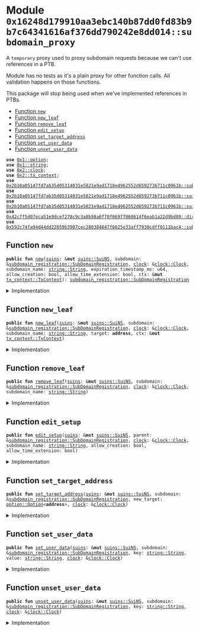 
<a name="0x16248d179910aa3ebc140b87dd0fd83b9b7c64341616af376dd790242e8dd014_subdomain_proxy"></a>

# Module `0x16248d179910aa3ebc140b87dd0fd83b9b7c64341616af376dd790242e8dd014::subdomain_proxy`

A <code>temporary</code> proxy used to proxy subdomain requests
because we can't use references in a PTB.

Module has no tests as it's a plain proxy for other function calls.
All validation happens on those functions.

This package will stop being used when we've implemented references in PTBs.


-  [Function `new`](#0x16248d179910aa3ebc140b87dd0fd83b9b7c64341616af376dd790242e8dd014_subdomain_proxy_new)
-  [Function `new_leaf`](#0x16248d179910aa3ebc140b87dd0fd83b9b7c64341616af376dd790242e8dd014_subdomain_proxy_new_leaf)
-  [Function `remove_leaf`](#0x16248d179910aa3ebc140b87dd0fd83b9b7c64341616af376dd790242e8dd014_subdomain_proxy_remove_leaf)
-  [Function `edit_setup`](#0x16248d179910aa3ebc140b87dd0fd83b9b7c64341616af376dd790242e8dd014_subdomain_proxy_edit_setup)
-  [Function `set_target_address`](#0x16248d179910aa3ebc140b87dd0fd83b9b7c64341616af376dd790242e8dd014_subdomain_proxy_set_target_address)
-  [Function `set_user_data`](#0x16248d179910aa3ebc140b87dd0fd83b9b7c64341616af376dd790242e8dd014_subdomain_proxy_set_user_data)
-  [Function `unset_user_data`](#0x16248d179910aa3ebc140b87dd0fd83b9b7c64341616af376dd790242e8dd014_subdomain_proxy_unset_user_data)


<pre><code><b>use</b> <a href="dependencies/move-stdlib/option.md#0x1_option">0x1::option</a>;
<b>use</b> <a href="dependencies/move-stdlib/string.md#0x1_string">0x1::string</a>;
<b>use</b> <a href="dependencies/sui-framework/clock.md#0x2_clock">0x2::clock</a>;
<b>use</b> <a href="dependencies/sui-framework/tx_context.md#0x2_tx_context">0x2::tx_context</a>;
<b>use</b> <a href="dependencies/suins/subdomain_registration.md#0x2b10a05147fd7ab35d05314031e5821e9ad1718e4962552d659273b711c0961b_subdomain_registration">0x2b10a05147fd7ab35d05314031e5821e9ad1718e4962552d659273b711c0961b::subdomain_registration</a>;
<b>use</b> <a href="dependencies/suins/suins.md#0x2b10a05147fd7ab35d05314031e5821e9ad1718e4962552d659273b711c0961b_suins">0x2b10a05147fd7ab35d05314031e5821e9ad1718e4962552d659273b711c0961b::suins</a>;
<b>use</b> <a href="dependencies/suins/suins_registration.md#0x2b10a05147fd7ab35d05314031e5821e9ad1718e4962552d659273b711c0961b_suins_registration">0x2b10a05147fd7ab35d05314031e5821e9ad1718e4962552d659273b711c0961b::suins_registration</a>;
<b>use</b> <a href="dependencies/utils/direct_setup.md#0x42cff5d07eca51e9dcef278c9c3a8b98a0f70f06977868614f6eab1a22d9bd89_direct_setup">0x42cff5d07eca51e9dcef278c9c3a8b98a0f70f06977868614f6eab1a22d9bd89::direct_setup</a>;
<b>use</b> <a href="dependencies/subdomains/subdomains.md#0x592c74fa94d44dd22059b3907cec280384847f8025e33aff7930cdff0111bac4_subdomains">0x592c74fa94d44dd22059b3907cec280384847f8025e33aff7930cdff0111bac4::subdomains</a>;
</code></pre>



<a name="0x16248d179910aa3ebc140b87dd0fd83b9b7c64341616af376dd790242e8dd014_subdomain_proxy_new"></a>

## Function `new`



<pre><code><b>public</b> <b>fun</b> <a href="subdomain_proxy.md#0x16248d179910aa3ebc140b87dd0fd83b9b7c64341616af376dd790242e8dd014_subdomain_proxy_new">new</a>(<a href="dependencies/suins/suins.md#0x2b10a05147fd7ab35d05314031e5821e9ad1718e4962552d659273b711c0961b_suins">suins</a>: &<b>mut</b> <a href="dependencies/suins/suins.md#0x2b10a05147fd7ab35d05314031e5821e9ad1718e4962552d659273b711c0961b_suins_SuiNS">suins::SuiNS</a>, subdomain: &<a href="dependencies/suins/subdomain_registration.md#0x2b10a05147fd7ab35d05314031e5821e9ad1718e4962552d659273b711c0961b_subdomain_registration_SubDomainRegistration">subdomain_registration::SubDomainRegistration</a>, <a href="dependencies/sui-framework/clock.md#0x2_clock">clock</a>: &<a href="dependencies/sui-framework/clock.md#0x2_clock_Clock">clock::Clock</a>, subdomain_name: <a href="dependencies/move-stdlib/string.md#0x1_string_String">string::String</a>, expiration_timestamp_ms: u64, allow_creation: bool, allow_time_extension: bool, ctx: &<b>mut</b> <a href="dependencies/sui-framework/tx_context.md#0x2_tx_context_TxContext">tx_context::TxContext</a>): <a href="dependencies/suins/subdomain_registration.md#0x2b10a05147fd7ab35d05314031e5821e9ad1718e4962552d659273b711c0961b_subdomain_registration_SubDomainRegistration">subdomain_registration::SubDomainRegistration</a>
</code></pre>



<details>
<summary>Implementation</summary>


<pre><code><b>public</b> <b>fun</b> <a href="subdomain_proxy.md#0x16248d179910aa3ebc140b87dd0fd83b9b7c64341616af376dd790242e8dd014_subdomain_proxy_new">new</a>(
    <a href="dependencies/suins/suins.md#0x2b10a05147fd7ab35d05314031e5821e9ad1718e4962552d659273b711c0961b_suins">suins</a>: &<b>mut</b> SuiNS,
    subdomain: &SubDomainRegistration,
    <a href="dependencies/sui-framework/clock.md#0x2_clock">clock</a>: &Clock,
    subdomain_name: String,
    expiration_timestamp_ms: u64,
    allow_creation: bool,
    allow_time_extension: bool,
    ctx: &<b>mut</b> TxContext
): SubDomainRegistration {
    <a href="dependencies/subdomains/subdomains.md#0x592c74fa94d44dd22059b3907cec280384847f8025e33aff7930cdff0111bac4_subdomains_new">subdomains::new</a>(
        <a href="dependencies/suins/suins.md#0x2b10a05147fd7ab35d05314031e5821e9ad1718e4962552d659273b711c0961b_suins">suins</a>,
        subdomain.nft(),
        <a href="dependencies/sui-framework/clock.md#0x2_clock">clock</a>,
        subdomain_name,
        expiration_timestamp_ms,
        allow_creation,
        allow_time_extension,
        ctx
    )
}
</code></pre>



</details>

<a name="0x16248d179910aa3ebc140b87dd0fd83b9b7c64341616af376dd790242e8dd014_subdomain_proxy_new_leaf"></a>

## Function `new_leaf`



<pre><code><b>public</b> <b>fun</b> <a href="subdomain_proxy.md#0x16248d179910aa3ebc140b87dd0fd83b9b7c64341616af376dd790242e8dd014_subdomain_proxy_new_leaf">new_leaf</a>(<a href="dependencies/suins/suins.md#0x2b10a05147fd7ab35d05314031e5821e9ad1718e4962552d659273b711c0961b_suins">suins</a>: &<b>mut</b> <a href="dependencies/suins/suins.md#0x2b10a05147fd7ab35d05314031e5821e9ad1718e4962552d659273b711c0961b_suins_SuiNS">suins::SuiNS</a>, subdomain: &<a href="dependencies/suins/subdomain_registration.md#0x2b10a05147fd7ab35d05314031e5821e9ad1718e4962552d659273b711c0961b_subdomain_registration_SubDomainRegistration">subdomain_registration::SubDomainRegistration</a>, <a href="dependencies/sui-framework/clock.md#0x2_clock">clock</a>: &<a href="dependencies/sui-framework/clock.md#0x2_clock_Clock">clock::Clock</a>, subdomain_name: <a href="dependencies/move-stdlib/string.md#0x1_string_String">string::String</a>, target: <b>address</b>, ctx: &<b>mut</b> <a href="dependencies/sui-framework/tx_context.md#0x2_tx_context_TxContext">tx_context::TxContext</a>)
</code></pre>



<details>
<summary>Implementation</summary>


<pre><code><b>public</b> <b>fun</b> <a href="subdomain_proxy.md#0x16248d179910aa3ebc140b87dd0fd83b9b7c64341616af376dd790242e8dd014_subdomain_proxy_new_leaf">new_leaf</a>(
    <a href="dependencies/suins/suins.md#0x2b10a05147fd7ab35d05314031e5821e9ad1718e4962552d659273b711c0961b_suins">suins</a>: &<b>mut</b> SuiNS,
    subdomain: &SubDomainRegistration,
    <a href="dependencies/sui-framework/clock.md#0x2_clock">clock</a>: &Clock,
    subdomain_name: String,
    target: <b>address</b>,
    ctx: &<b>mut</b> TxContext
){
    <a href="dependencies/subdomains/subdomains.md#0x592c74fa94d44dd22059b3907cec280384847f8025e33aff7930cdff0111bac4_subdomains_new_leaf">subdomains::new_leaf</a>(
        <a href="dependencies/suins/suins.md#0x2b10a05147fd7ab35d05314031e5821e9ad1718e4962552d659273b711c0961b_suins">suins</a>,
        subdomain.nft(),
        <a href="dependencies/sui-framework/clock.md#0x2_clock">clock</a>,
        subdomain_name,
        target,
        ctx
    );
}
</code></pre>



</details>

<a name="0x16248d179910aa3ebc140b87dd0fd83b9b7c64341616af376dd790242e8dd014_subdomain_proxy_remove_leaf"></a>

## Function `remove_leaf`



<pre><code><b>public</b> <b>fun</b> <a href="subdomain_proxy.md#0x16248d179910aa3ebc140b87dd0fd83b9b7c64341616af376dd790242e8dd014_subdomain_proxy_remove_leaf">remove_leaf</a>(<a href="dependencies/suins/suins.md#0x2b10a05147fd7ab35d05314031e5821e9ad1718e4962552d659273b711c0961b_suins">suins</a>: &<b>mut</b> <a href="dependencies/suins/suins.md#0x2b10a05147fd7ab35d05314031e5821e9ad1718e4962552d659273b711c0961b_suins_SuiNS">suins::SuiNS</a>, subdomain: &<a href="dependencies/suins/subdomain_registration.md#0x2b10a05147fd7ab35d05314031e5821e9ad1718e4962552d659273b711c0961b_subdomain_registration_SubDomainRegistration">subdomain_registration::SubDomainRegistration</a>, <a href="dependencies/sui-framework/clock.md#0x2_clock">clock</a>: &<a href="dependencies/sui-framework/clock.md#0x2_clock_Clock">clock::Clock</a>, subdomain_name: <a href="dependencies/move-stdlib/string.md#0x1_string_String">string::String</a>)
</code></pre>



<details>
<summary>Implementation</summary>


<pre><code><b>public</b> <b>fun</b> <a href="subdomain_proxy.md#0x16248d179910aa3ebc140b87dd0fd83b9b7c64341616af376dd790242e8dd014_subdomain_proxy_remove_leaf">remove_leaf</a>(
    <a href="dependencies/suins/suins.md#0x2b10a05147fd7ab35d05314031e5821e9ad1718e4962552d659273b711c0961b_suins">suins</a>: &<b>mut</b> SuiNS,
    subdomain: &SubDomainRegistration,
    <a href="dependencies/sui-framework/clock.md#0x2_clock">clock</a>: &Clock,
    subdomain_name: String,
) {
    <a href="dependencies/subdomains/subdomains.md#0x592c74fa94d44dd22059b3907cec280384847f8025e33aff7930cdff0111bac4_subdomains_remove_leaf">subdomains::remove_leaf</a>(
        <a href="dependencies/suins/suins.md#0x2b10a05147fd7ab35d05314031e5821e9ad1718e4962552d659273b711c0961b_suins">suins</a>,
        subdomain.nft(),
        <a href="dependencies/sui-framework/clock.md#0x2_clock">clock</a>,
        subdomain_name,
    );
}
</code></pre>



</details>

<a name="0x16248d179910aa3ebc140b87dd0fd83b9b7c64341616af376dd790242e8dd014_subdomain_proxy_edit_setup"></a>

## Function `edit_setup`



<pre><code><b>public</b> <b>fun</b> <a href="subdomain_proxy.md#0x16248d179910aa3ebc140b87dd0fd83b9b7c64341616af376dd790242e8dd014_subdomain_proxy_edit_setup">edit_setup</a>(<a href="dependencies/suins/suins.md#0x2b10a05147fd7ab35d05314031e5821e9ad1718e4962552d659273b711c0961b_suins">suins</a>: &<b>mut</b> <a href="dependencies/suins/suins.md#0x2b10a05147fd7ab35d05314031e5821e9ad1718e4962552d659273b711c0961b_suins_SuiNS">suins::SuiNS</a>, parent: &<a href="dependencies/suins/subdomain_registration.md#0x2b10a05147fd7ab35d05314031e5821e9ad1718e4962552d659273b711c0961b_subdomain_registration_SubDomainRegistration">subdomain_registration::SubDomainRegistration</a>, <a href="dependencies/sui-framework/clock.md#0x2_clock">clock</a>: &<a href="dependencies/sui-framework/clock.md#0x2_clock_Clock">clock::Clock</a>, subdomain_name: <a href="dependencies/move-stdlib/string.md#0x1_string_String">string::String</a>, allow_creation: bool, allow_time_extension: bool)
</code></pre>



<details>
<summary>Implementation</summary>


<pre><code><b>public</b> <b>fun</b> <a href="subdomain_proxy.md#0x16248d179910aa3ebc140b87dd0fd83b9b7c64341616af376dd790242e8dd014_subdomain_proxy_edit_setup">edit_setup</a>(
    <a href="dependencies/suins/suins.md#0x2b10a05147fd7ab35d05314031e5821e9ad1718e4962552d659273b711c0961b_suins">suins</a>: &<b>mut</b> SuiNS,
    parent: &SubDomainRegistration,
    <a href="dependencies/sui-framework/clock.md#0x2_clock">clock</a>: &Clock,
    subdomain_name: String,
    allow_creation: bool,
    allow_time_extension: bool
) {
    <a href="dependencies/subdomains/subdomains.md#0x592c74fa94d44dd22059b3907cec280384847f8025e33aff7930cdff0111bac4_subdomains_edit_setup">subdomains::edit_setup</a>(
        <a href="dependencies/suins/suins.md#0x2b10a05147fd7ab35d05314031e5821e9ad1718e4962552d659273b711c0961b_suins">suins</a>,
        parent.nft(),
        <a href="dependencies/sui-framework/clock.md#0x2_clock">clock</a>,
        subdomain_name,
        allow_creation,
        allow_time_extension
    );
}
</code></pre>



</details>

<a name="0x16248d179910aa3ebc140b87dd0fd83b9b7c64341616af376dd790242e8dd014_subdomain_proxy_set_target_address"></a>

## Function `set_target_address`



<pre><code><b>public</b> <b>fun</b> <a href="subdomain_proxy.md#0x16248d179910aa3ebc140b87dd0fd83b9b7c64341616af376dd790242e8dd014_subdomain_proxy_set_target_address">set_target_address</a>(<a href="dependencies/suins/suins.md#0x2b10a05147fd7ab35d05314031e5821e9ad1718e4962552d659273b711c0961b_suins">suins</a>: &<b>mut</b> <a href="dependencies/suins/suins.md#0x2b10a05147fd7ab35d05314031e5821e9ad1718e4962552d659273b711c0961b_suins_SuiNS">suins::SuiNS</a>, subdomain: &<a href="dependencies/suins/subdomain_registration.md#0x2b10a05147fd7ab35d05314031e5821e9ad1718e4962552d659273b711c0961b_subdomain_registration_SubDomainRegistration">subdomain_registration::SubDomainRegistration</a>, new_target: <a href="dependencies/move-stdlib/option.md#0x1_option_Option">option::Option</a>&lt;<b>address</b>&gt;, <a href="dependencies/sui-framework/clock.md#0x2_clock">clock</a>: &<a href="dependencies/sui-framework/clock.md#0x2_clock_Clock">clock::Clock</a>)
</code></pre>



<details>
<summary>Implementation</summary>


<pre><code><b>public</b> <b>fun</b> <a href="subdomain_proxy.md#0x16248d179910aa3ebc140b87dd0fd83b9b7c64341616af376dd790242e8dd014_subdomain_proxy_set_target_address">set_target_address</a>(
    <a href="dependencies/suins/suins.md#0x2b10a05147fd7ab35d05314031e5821e9ad1718e4962552d659273b711c0961b_suins">suins</a>: &<b>mut</b> SuiNS,
    subdomain: &SubDomainRegistration,
    new_target: Option&lt;<b>address</b>&gt;,
    <a href="dependencies/sui-framework/clock.md#0x2_clock">clock</a>: &Clock,
) {
    <a href="dependencies/utils/direct_setup.md#0x42cff5d07eca51e9dcef278c9c3a8b98a0f70f06977868614f6eab1a22d9bd89_direct_setup_set_target_address">direct_setup::set_target_address</a>(
        <a href="dependencies/suins/suins.md#0x2b10a05147fd7ab35d05314031e5821e9ad1718e4962552d659273b711c0961b_suins">suins</a>,
        subdomain.nft(),
        new_target,
        <a href="dependencies/sui-framework/clock.md#0x2_clock">clock</a>,
    );
}
</code></pre>



</details>

<a name="0x16248d179910aa3ebc140b87dd0fd83b9b7c64341616af376dd790242e8dd014_subdomain_proxy_set_user_data"></a>

## Function `set_user_data`



<pre><code><b>public</b> <b>fun</b> <a href="subdomain_proxy.md#0x16248d179910aa3ebc140b87dd0fd83b9b7c64341616af376dd790242e8dd014_subdomain_proxy_set_user_data">set_user_data</a>(<a href="dependencies/suins/suins.md#0x2b10a05147fd7ab35d05314031e5821e9ad1718e4962552d659273b711c0961b_suins">suins</a>: &<b>mut</b> <a href="dependencies/suins/suins.md#0x2b10a05147fd7ab35d05314031e5821e9ad1718e4962552d659273b711c0961b_suins_SuiNS">suins::SuiNS</a>, subdomain: &<a href="dependencies/suins/subdomain_registration.md#0x2b10a05147fd7ab35d05314031e5821e9ad1718e4962552d659273b711c0961b_subdomain_registration_SubDomainRegistration">subdomain_registration::SubDomainRegistration</a>, key: <a href="dependencies/move-stdlib/string.md#0x1_string_String">string::String</a>, value: <a href="dependencies/move-stdlib/string.md#0x1_string_String">string::String</a>, <a href="dependencies/sui-framework/clock.md#0x2_clock">clock</a>: &<a href="dependencies/sui-framework/clock.md#0x2_clock_Clock">clock::Clock</a>)
</code></pre>



<details>
<summary>Implementation</summary>


<pre><code><b>public</b> <b>fun</b> <a href="subdomain_proxy.md#0x16248d179910aa3ebc140b87dd0fd83b9b7c64341616af376dd790242e8dd014_subdomain_proxy_set_user_data">set_user_data</a>(
    <a href="dependencies/suins/suins.md#0x2b10a05147fd7ab35d05314031e5821e9ad1718e4962552d659273b711c0961b_suins">suins</a>: &<b>mut</b> SuiNS,
    subdomain: &SubDomainRegistration,
    key: String,
    value: String,
    <a href="dependencies/sui-framework/clock.md#0x2_clock">clock</a>: &Clock
) {
    <a href="dependencies/utils/direct_setup.md#0x42cff5d07eca51e9dcef278c9c3a8b98a0f70f06977868614f6eab1a22d9bd89_direct_setup_set_user_data">direct_setup::set_user_data</a>(
        <a href="dependencies/suins/suins.md#0x2b10a05147fd7ab35d05314031e5821e9ad1718e4962552d659273b711c0961b_suins">suins</a>,
        subdomain.nft(),
        key,
        value,
        <a href="dependencies/sui-framework/clock.md#0x2_clock">clock</a>
    );
}
</code></pre>



</details>

<a name="0x16248d179910aa3ebc140b87dd0fd83b9b7c64341616af376dd790242e8dd014_subdomain_proxy_unset_user_data"></a>

## Function `unset_user_data`



<pre><code><b>public</b> <b>fun</b> <a href="subdomain_proxy.md#0x16248d179910aa3ebc140b87dd0fd83b9b7c64341616af376dd790242e8dd014_subdomain_proxy_unset_user_data">unset_user_data</a>(<a href="dependencies/suins/suins.md#0x2b10a05147fd7ab35d05314031e5821e9ad1718e4962552d659273b711c0961b_suins">suins</a>: &<b>mut</b> <a href="dependencies/suins/suins.md#0x2b10a05147fd7ab35d05314031e5821e9ad1718e4962552d659273b711c0961b_suins_SuiNS">suins::SuiNS</a>, subdomain: &<a href="dependencies/suins/subdomain_registration.md#0x2b10a05147fd7ab35d05314031e5821e9ad1718e4962552d659273b711c0961b_subdomain_registration_SubDomainRegistration">subdomain_registration::SubDomainRegistration</a>, key: <a href="dependencies/move-stdlib/string.md#0x1_string_String">string::String</a>, <a href="dependencies/sui-framework/clock.md#0x2_clock">clock</a>: &<a href="dependencies/sui-framework/clock.md#0x2_clock_Clock">clock::Clock</a>)
</code></pre>



<details>
<summary>Implementation</summary>


<pre><code><b>public</b> <b>fun</b> <a href="subdomain_proxy.md#0x16248d179910aa3ebc140b87dd0fd83b9b7c64341616af376dd790242e8dd014_subdomain_proxy_unset_user_data">unset_user_data</a>(
    <a href="dependencies/suins/suins.md#0x2b10a05147fd7ab35d05314031e5821e9ad1718e4962552d659273b711c0961b_suins">suins</a>: &<b>mut</b> SuiNS,
    subdomain: &SubDomainRegistration,
    key: String,
    <a href="dependencies/sui-framework/clock.md#0x2_clock">clock</a>: &Clock
) {
    <a href="dependencies/utils/direct_setup.md#0x42cff5d07eca51e9dcef278c9c3a8b98a0f70f06977868614f6eab1a22d9bd89_direct_setup_unset_user_data">direct_setup::unset_user_data</a>(
        <a href="dependencies/suins/suins.md#0x2b10a05147fd7ab35d05314031e5821e9ad1718e4962552d659273b711c0961b_suins">suins</a>,
        subdomain.nft(),
        key,
        <a href="dependencies/sui-framework/clock.md#0x2_clock">clock</a>
    );
}
</code></pre>



</details>
